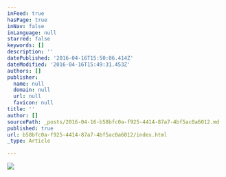 ```yaml
---
inFeed: true
hasPage: true
inNav: false
inLanguage: null
starred: false
keywords: []
description: ''
datePublished: '2016-04-16T15:50:06.414Z'
dateModified: '2016-04-16T15:49:31.453Z'
authors: []
publisher:
  name: null
  domain: null
  url: null
  favicon: null
title: ''
author: []
sourcePath: _posts/2016-04-16-b58bfc0a-f925-4414-87a7-4bf5ac0a6012.md
published: true
url: b58bfc0a-f925-4414-87a7-4bf5ac0a6012/index.html
_type: Article

---
```

![](https://the-grid-user-content.s3-us-west-2.amazonaws.com/c6c20595-4518-4ee1-8061-7a25a088bd9a.png)